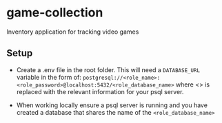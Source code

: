# game-collection
Inventory application for tracking video games

## Setup
- Create a .env file in the root folder. This will need a `DATABASE_URL` variable in the form of: `postgresql://<role_name>:<role_password>@localhost:5432/<role_database_name>`
where <> is replaced with the relevant information for your psql server.

- When working locally ensure a psql server is running and you have created a database that shares the name of the `<role_database_name>`